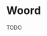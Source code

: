 # Woord

TODO

<!--
Evitar madeira de pinus

Cedro-rosa
Freijó
Sucupira Amarela
-->

<!--
Madeira Mole
Pinos

Madeira Semi-Dura
Eucalipto

Madeira Dura
Peroba
-->

<!--
Madeira Orelha-de-macaco / Sucupira Amarela

10cm largura
1m de comprimento
2cm de espessura

Espaçamento: 15cm em baixo, 10 em cima

https://youtube.com/watch?v=nikyiOMhtn0

Angico-preto
Tapucuru
Pau Darco
Putumaja
Jacaramda

Madeiras Nobres
-->

<!--
Hardwood (Madeira de lei)

- Acaiacá, também conhecida como Cedro-rosa
- Andiroba
- Angelim-Vermelho, conhecido também como Fevero-Ferro
- Angico
- Araribá
- Imbuia
- Ipê
- Ipê-Felpudo
- Jacarandá
- Jacarandá-da-bahia
- Jacareúba, também conhecida como Guanandi
- Jatobá
- Mogno
- Pau-Brasil
- Pau-Ferro
- Pau-Pereira
- Peroba-Rosa
-->

<!--
Dobradiça No 12
-->

<!--
Parafusos

Parafuso De Cabeça Francesa

- 1/4 X 3.1/2

https://youtube.com/watch?v=bB0W0naaNVI
-->
